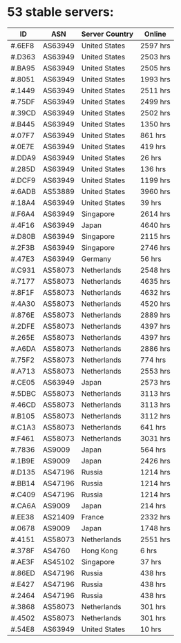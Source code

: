 # 53 stable servers:

| ID | ASN | Server Country | Online |
| ------ | ------ | ------ | ------ |
| #.6EF8 | AS63949 | United States | 2597 hrs |
| #.D363 | AS63949 | United States | 2503 hrs |
| #.BA95 | AS63949 | United States | 2505 hrs |
| #.8051 | AS63949 | United States | 1993 hrs |
| #.1449 | AS63949 | United States | 2511 hrs |
| #.75DF | AS63949 | United States | 2499 hrs |
| #.39CD | AS63949 | United States | 2502 hrs |
| #.B445 | AS63949 | United States | 1350 hrs |
| #.07F7 | AS63949 | United States | 861 hrs |
| #.0E7E | AS63949 | United States | 419 hrs |
| #.DDA9 | AS63949 | United States | 26 hrs |
| #.285D | AS63949 | United States | 136 hrs |
| #.DCF9 | AS63949 | United States | 1199 hrs |
| #.6ADB | AS53889 | United States | 3960 hrs |
| #.18A4 | AS63949 | United States | 39 hrs |
| #.F6A4 | AS63949 | Singapore | 2614 hrs |
| #.4F16 | AS63949 | Japan | 4640 hrs |
| #.D80B | AS63949 | Singapore | 2115 hrs |
| #.2F3B | AS63949 | Singapore | 2746 hrs |
| #.47E3 | AS63949 | Germany | 56 hrs |
| #.C931 | AS58073 | Netherlands | 2548 hrs |
| #.7177 | AS58073 | Netherlands | 4635 hrs |
| #.8F1F | AS58073 | Netherlands | 4632 hrs |
| #.4A30 | AS58073 | Netherlands | 4520 hrs |
| #.876E | AS58073 | Netherlands | 2889 hrs |
| #.2DFE | AS58073 | Netherlands | 4397 hrs |
| #.265E | AS58073 | Netherlands | 4397 hrs |
| #.A6DA | AS58073 | Netherlands | 2886 hrs |
| #.75F2 | AS58073 | Netherlands | 774 hrs |
| #.A713 | AS58073 | Netherlands | 2553 hrs |
| #.CE05 | AS63949 | Japan | 2573 hrs |
| #.5DBC | AS58073 | Netherlands | 3113 hrs |
| #.46CD | AS58073 | Netherlands | 3113 hrs |
| #.B105 | AS58073 | Netherlands | 3112 hrs |
| #.C1A3 | AS58073 | Netherlands | 641 hrs |
| #.F461 | AS58073 | Netherlands | 3031 hrs |
| #.7836 | AS9009 | Japan | 564 hrs |
| #.1B9E | AS9009 | Japan | 2426 hrs |
| #.D135 | AS47196 | Russia | 1214 hrs |
| #.BB14 | AS47196 | Russia | 1214 hrs |
| #.C409 | AS47196 | Russia | 1214 hrs |
| #.CA6A | AS9009 | Japan | 214 hrs |
| #.EE38 | AS21409 | France | 2332 hrs |
| #.0678 | AS9009 | Japan | 1748 hrs |
| #.4151 | AS58073 | Netherlands | 2551 hrs |
| #.378F | AS4760 | Hong Kong | 6 hrs |
| #.AE3F | AS45102 | Singapore | 37 hrs |
| #.86ED | AS47196 | Russia | 438 hrs |
| #.E427 | AS47196 | Russia | 438 hrs |
| #.2464 | AS47196 | Russia | 438 hrs |
| #.3868 | AS58073 | Netherlands | 301 hrs |
| #.4502 | AS58073 | Netherlands | 301 hrs |
| #.54E8 | AS63949 | United States | 10 hrs |

